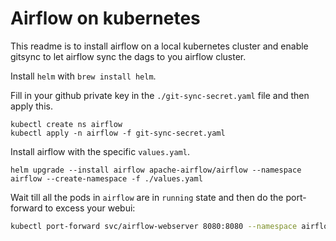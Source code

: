 # Airflow on kubernetes

This readme is to install airflow on a local kubernetes cluster and enable gitsync to let airflow sync the dags to you airflow cluster.

Install `helm` with `brew install helm`.

Fill in your github private key in the `./git-sync-secret.yaml` file and then apply this.
```
kubectl create ns airflow
kubectl apply -n airflow -f git-sync-secret.yaml
```

Install airflow with the specific `values.yaml`.
```
helm upgrade --install airflow apache-airflow/airflow --namespace airflow --create-namespace -f ./values.yaml
```

Wait till all the pods in `airflow` are in `running` state and then do the port-forward to excess your webui:
```bash
kubectl port-forward svc/airflow-webserver 8080:8080 --namespace airflow
```